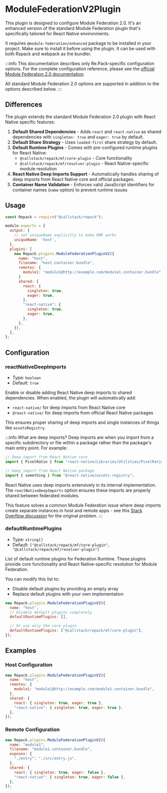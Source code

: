 # ModuleFederationV2Plugin

This plugin is designed to configure Module Federation 2.0. It's an enhanced version of the standard Module Federation plugin that's specifically tailored for React Native environments.

It requires `@module-federation/enhanced` package to be installed in your project. Make sure to install it before using the plugin. It can be used with both Rspack and webpack as the bundler.

:::info
This documentation describes only Re.Pack-specific configuration options. For the complete configuration reference, please see the [official Module Federation 2.0 documentation](https://module-federation.io/configure/index.html#configuration-overview).

All standard Module Federation 2.0 options are supported in addition to the options described below.
:::

## Differences

The plugin extends the standard Module Federation 2.0 plugin with React Native specific features:

1. **Default Shared Dependencies** - Adds `react` and `react-native` as shared dependencies with `singleton: true` and `eager: true` by default.
2. **Default Share Strategy** - Uses `loaded-first` share strategy by default.
3. **Default Runtime Plugins** - Comes with pre-configured runtime plugins for React Native:
   - `@callstack/repack/mf/core-plugin` - Core functionality
   - `@callstack/repack/mf/resolver-plugin` - React Native-specific module resolution
4. **React Native Deep Imports Support** - Automatically handles sharing of deep imports from React Native core and official packages.
5. **Container Name Validation** - Enforces valid JavaScript identifiers for container names (`name` option) to prevent runtime issues

## Usage

```js title="rspack.config.cjs"
const Repack = require("@callstack/repack");

module.exports = {
  output: {
    // set uniqueName explicitly to make HMR works
    uniqueName: 'host',
  },
  plugins: [
    new Repack.plugins.ModuleFederationPluginV2({
      name: "host",
      filename: "host.container.bundle",
      remotes: {
        module1: "module1@http://example.com/module1.container.bundle",
      }
      shared: {
        react: {
          singleton: true,
          eager: true,
        },
        "react-native": {
          singleton: true,
          eager: true,
        },
      },
    }),
  ],
};
```

## Configuration

### reactNativeDeepImports

- Type: `boolean`
- Default: `true`

Enable or disable adding React Native deep imports to shared dependencies. When enabled, the plugin will automatically add:

- `react-native/` for deep imports from React Native core
- `@react-native/` for deep imports from official React Native packages

This ensures proper sharing of deep imports and single instances of things like `assetsRegistry`.

:::info What are deep imports?
Deep imports are when you import from a specific subdirectory or file within a package rather than the package's main entry point. For example:

```js
// Deep import from React Native core
import { PixelRatio } from "react-native/Libraries/Utilities/PixelRatio";

// Deep import from React Native package
import { something } from "@react-native/assets-registry";
```

React Native uses deep imports extensively in its internal implementation. The `reactNativeDeepImports` option ensures these imports are properly shared between federated modules.

This feature solves a common Module Federation issue where deep imports create separate instances in host and remote apps - see this [Stack Overflow discussion](https://stackoverflow.com/questions/65636979/wp5-module-federation-sharing-deep-imports) for the original problem.
:::

### defaultRuntimePlugins

- Type: `string[]`
- Default: `["@callstack/repack/mf/core-plugin", "@callstack/repack/mf/resolver-plugin"]`

List of default runtime plugins for Federation Runtime. These plugins provide core functionality and React Native-specific resolution for Module Federation.

You can modify this list to:

- Disable default plugins by providing an empty array
- Replace default plugins with your own implementation

```js
new Repack.plugins.ModuleFederationPluginV2({
  name: "host",
  // Disable default plugins completely
  defaultRuntimePlugins: [],

  // Or use only the core plugin
  defaultRuntimePlugins: ["@callstack/repack/mf/core-plugin"],
});
```

## Examples

### Host Configuration

```js
new Repack.plugins.ModuleFederationPluginV2({
  name: "host",
  remotes: {
    module1: "module1@http://example.com/module1.container.bundle",
  },
  shared: {
    react: { singleton: true, eager: true },
    "react-native": { singleton: true, eager: true },
  },
});
```

### Remote Configuration

```js
new Repack.plugins.ModuleFederationPluginV2({
  name: "module1",
  filename: "module1.container.bundle",
  exposes: {
    "./entry": "./src/entry.js",
  },
  shared: {
    react: { singleton: true, eager: false },
    "react-native": { singleton: true, eager: false },
  },
});
```
